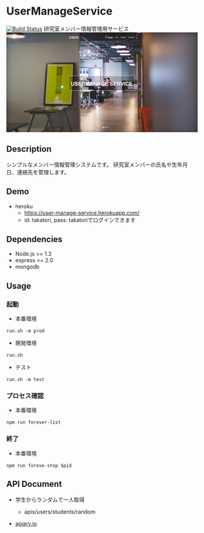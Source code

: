 UserManageService
=================
[![Build Status](https://travis-ci.org/takatori/UserManageService.svg?branch=master)](http://travis-ci.org/takatori/UserManageService)
研究室メンバー情報管理用サービス
![top](https://github.com/takatori/UserManageService/blob/master/images/top.png)

## Description
シンプルなメンバー情報管理システムです。
研究室メンバーの氏名や生年月日、連絡先を管理します。

## Demo
* heroku
  * https://user-manage-service.herokuapp.com/
  * id: takatori, pass: takatoriでログインできます

## Dependencies
* Node.js >= 1.3
* express >= 2.0
* mongodb 

## Usage
### 起動
* 本番環境　
```
run.sh -m prod
```
* 開発環境
```
run.sh
```
* テスト
```
run.sh -m test
```
### プロセス確認
* 本番環境
```
npm run forever-list
```
### 終了
* 本番環境
```
npm run foreve-stop $pid
```

## API Document
* 学生からランダムで一人取得
  * apis/users/students/random

* [apiary.io](http://docs.usermanageservice.apiary.io)



